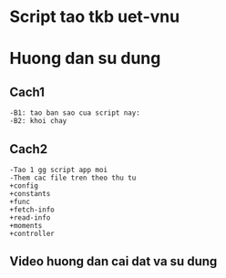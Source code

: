 # Script tao tkb uet-vnu

# Huong dan su dung
## Cach1
    -B1: tao ban sao cua script nay:
    -B2: khoi chay
## Cach2
    -Tao 1 gg script app moi
    -Them cac file tren theo thu tu
    +config
    +constants
    +func
    +fetch-info
    +read-info
    +moments
    +controller
## Video huong dan cai dat va su dung